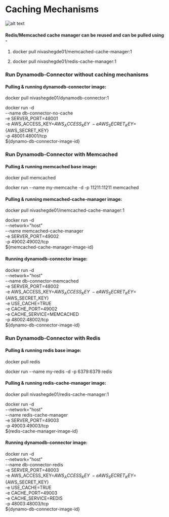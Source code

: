 # Caching Mechanisms

![alt text](https://github.com/nivashegde/dynamodb-connector/architecture.jpg?raw=true)

#### Redis/Memcached cache manager can be reused and can be pulled using  - 

1. docker pull nivashegde01/memcached-cache-manager:1

2. docker pull nivashegde01/redis-cache-manager:1


### Run Dynamodb-Connector without caching mechanisms

#### Pulling & running dynamodb-connector image:

docker pull nivashegde01/dynamodb-connector:1

docker run -d \
--name db-connector-no-cache \
-e SERVER_PORT=48001 \
-e AWS_ACCESS_KEY=${AWS_ACCESS_KEY} \
-e AWS_SECRET_KEY=${AWS_SECRET_KEY} \
-p 48001:48001/tcp \
${dynamo-db-connector-image-id}



### Run Dynamodb-Connector with Memcached

#### Pulling & running memcached base image:

docker pull memcached

docker run --name my-memcache -d -p 11211:11211 memcached

#### Pulling & running memcached-cache-manager image:

docker pull nivashegde01/memcached-cache-manager:1

docker run -d \
--network="host" \
--name memcached-cache-manager \
-e SERVER_PORT=49002 \
-p 49002:49002/tcp \
${memcached-cache-manager-image-id}

#### Running dynamodb-connector image:

docker run -d \
--network="host" \
--name db-connector-memcached \
-e SERVER_PORT=48002 \
-e AWS_ACCESS_KEY=${AWS_ACCESS_KEY} \
-e AWS_SECRET_KEY=${AWS_SECRET_KEY} \
-e USE_CACHE=TRUE \
-e CACHE_PORT=49002 \
-e CACHE_SERVICE=MEMCACHED \
-p 48002:48002/tcp \
${dynamo-db-connector-image-id}



### Run Dynamodb-Connector with Redis

#### Pulling & running redis base image:

docker pull redis

docker run --name my-redis -d -p 6379:6379 redis

#### Pulling & running redis-cache-manager image:

docker pull nivashegde01/redis-cache-manager:1

docker run -d \
--network="host" \
--name redis-cache-manager \
-e SERVER_PORT=49003 \
-p 49003:49003/tcp \
${redis-cache-manager-image-id}

#### Running dynamodb-connector image:

docker run -d \
--network="host" \
--name db-connector-redis \
-e SERVER_PORT=48003 \
-e AWS_ACCESS_KEY=${AWS_ACCESS_KEY} \
-e AWS_SECRET_KEY=${AWS_SECRET_KEY} \
-e USE_CACHE=TRUE \
-e CACHE_PORT=49003 \
-e CACHE_SERVICE=REDIS \
-p 48003:48003/tcp \
${dynamo-db-connector-image-id}
